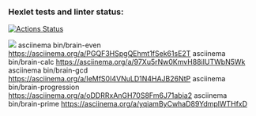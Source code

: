 ### Hexlet tests and linter status:
[![Actions Status](https://github.com/VictoriaBoyarkina/frontend-project-44/workflows/hexlet-check/badge.svg)](https://github.com/VictoriaBoyarkina/frontend-project-44/actions)

<a href="https://codeclimate.com/github/VictoriaBoyarkina/frontend-project-44/maintainability"><img src="https://api.codeclimate.com/v1/badges/b08117e8f80826afbb89/maintainability" /></a>
asciinema bin/brain-even https://asciinema.org/a/PGQF3HSpgQEhmt1fSek61sE2T
asciinema bin/brain-calc https://asciinema.org/a/97Xu5rNw0KmvH88iIUTWbN5Wk
asciinema bin/brain-gcd https://asciinema.org/a/IeMfS0I4VNuLD1N4HAJB26NtP
asciinema bin/brain-progression https://asciinema.org/a/oDDRRxAnGH70S8Fm6J71abia2
asciinema bin/brain-prime https://asciinema.org/a/yqiamByCwhaD89YdmplWTHfxD
